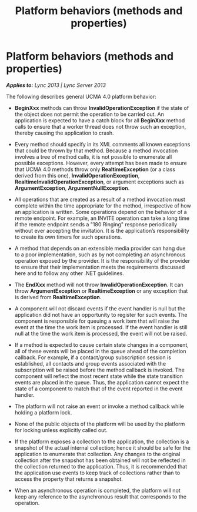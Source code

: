 ﻿---
title: Platform behaviors (methods and properties)
TOCTitle: Platform behaviors (methods and properties)
ms:assetid: 2c50e201-69ad-4cf0-a506-91f3eca18e62
ms:mtpsurl: https://msdn.microsoft.com/en-us/library/Dn466082(v=office.15)
ms:contentKeyID: 57103179
ms.date: 07/25/2014
mtps_version: v=office.15
---

# Platform behaviors (methods and properties)


_**Applies to:** Lync 2013 | Lync Server 2013_

The following describes general UCMA 4.0 platform behavior:

  - **BeginXxx** methods can throw **InvalidOperationException** if the state of the object does not permit the operation to be carried out. An application is expected to have a catch block for all **BeginXxx** method calls to ensure that a worker thread does not throw such an exception, thereby causing the application to crash.

  - Every method should specify in its XML comments all known exceptions that could be thrown by that method. Because a method invocation involves a tree of method calls, it is not possible to enumerate all possible exceptions. However, every attempt has been made to ensure that UCMA 4.0 methods throw only **RealtimeException** (or a class derived from this one), **InvalidOperationException**, **RealtimeInvalidOperationException**, or argument exceptions such as **ArgumentException**, **ArgumentNullException**.

  - All operations that are created as a result of a method invocation must complete within the time appropriate for the method, irrespective of how an application is written. Some operations depend on the behavior of a remote endpoint. For example, an INVITE operation can take a long time if the remote endpoint sends a "180 Ringing" response periodically without ever accepting the invitation. It is the application’s responsibility to create its own timers for such operations.

  - A method that depends on an extensible media provider can hang due to a poor implementation, such as by not completing an asynchronous operation exposed by the provider. It is the responsibility of the provider to ensure that their implementation meets the requirements discussed here and to follow any other .NET guidelines.

  - The **EndXxx** method will not throw **InvalidOperationException**. It can throw **ArgumentException** or **RealtimeException** or any exception that is derived from **RealtimeException**.

  - A component will not discard events if the event handler is null but the application did not have an opportunity to register for such events. The component is responsible for queuing a work item that will raise the event at the time the work item is processed. If the event handler is still null at the time the work item is processed, the event will not be raised.

  - If a method is expected to cause certain state changes in a component, all of these events will be placed in the queue ahead of the completion callback. For example, if a contact/group subscription session is established, all contacts and group events associated with the subscription will be raised before the method callback is invoked. The component will reflect the most recent state while the state transition events are placed in the queue. Thus, the application cannot expect the state of a component to match that of the event reported in the event handler.

  - The platform will not raise an event or invoke a method callback while holding a platform lock.

  - None of the public objects of the platform will be used by the platform for locking unless explicitly called out.

  - If the platform exposes a collection to the application, the collection is a snapshot of the actual internal collection; hence it should be safe for the application to enumerate that collection. Any changes to the original collection after the snapshot has been obtained will not be reflected in the collection returned to the application. Thus, it is recommended that the application use events to keep track of collections rather than to access the property that returns a snapshot.

  - When an asynchronous operation is completed, the platform will not keep any reference to the asynchronous result that corresponds to the operation.


